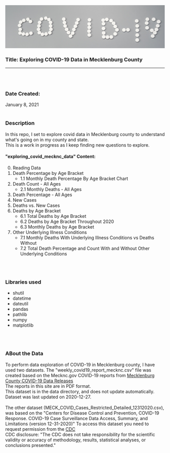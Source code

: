 <img src='images/covid19.jpg'/>

### Title: Exploring COVID-19 Data in Mecklenburg County 
---

<br>
<br>

### Date Created: 
January 8, 2021
<br>
<br>

### Description
In this repo, I set to explore covid data in Mecklenburg county to understand what's going on in my county and state.<br> 
This is a work in progress as I keep finding new questions to explore. 
<br>
#### "exploring_covid_mecknc_data" Content:<br>
0. Reading Data
1. Death Percentage by Age Bracket
   - 1.1 Monthly Death Percentage By Age Bracket Chart
2. Death Count - All Ages 
   - 2.1 Monthly Deaths - All Ages
3. Death Percentage - All Ages
4. New Cases
5. Deaths vs. New Cases
6. Deaths by Age Bracket
    - 6.1 Total Deaths by Age Bracket
    - 6.2 Deaths by Age Bracket Throughout 2020
    - 6.3 Monthly Deaths by Age Bracket
7. Other Underlying Illness Conditions
    - 7.1 Monthly Deaths With Underlying Illness Conditions vs Deaths Without
    - 7.2 Total Death Percentage and Count With and Without Other Underlying Conditions

<br>
<br>

### Libraries used

* shutil <br>
* datetime <br>
* dateutil<br>
* pandas<br>
* pathlib<br>
* numpy<br>
* matplotlib<br>
<br>
<br>

### ABout the Data

To perform data exploration of COVID-19 in Mecklenburg county, I have used two datasets. The "weekly_covid19_report_mecknc.csv" file was created based on the Mecknc.gov COVID-19 reports from [Mecklenburg County COVID-19 Data Releases](https://www.mecknc.gov/news/Pages/COVID-19-Data-Dashboard.aspx)<br>
The reports in this site are in PDF format. <br> 
This dataset is in the data directory, and does not update automatically.<br> Dataset was last updated on 2020-12-27. <br>
<br>
The other dataset (MECK_COVID_Cases_Restricted_Detailed_12312020.csv), was based on the "Centers for Disease Control and Prevention, COVID-19 Response. COVID-19 Case Surveillance Data Access, Summary, and Limitations (version 12-31-2020)" To access this dataset you need to request permission from the [CDC](https://data.cdc.gov/Case-Surveillance/COVID-19-Case-Surveillance-Restricted-Access-Detai/mbd7-r32t) <br>
CDC disclosure: "The CDC does not take responsibility for the scientific validity or accuracy of methodology, results, statistical analyses, or conclusions presented."   
<br>
<br>
